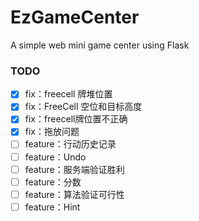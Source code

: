 # EzGameCenter

A simple web mini game center using Flask


### TODO

* [X] fix：freecell 牌堆位置
* [X] fix：FreeCell 空位和目标高度
* [X] fix：freecell牌位置不正确
* [X] fix：拖放问题
* [ ] feature：行动历史记录
* [ ] feature：Undo
* [ ] feature：服务端验证胜利
* [ ] feature：分数
* [ ] feature：算法验证可行性
* [ ] feature：Hint

